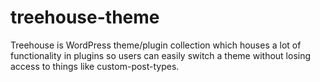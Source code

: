 # treehouse-theme
Treehouse is WordPress theme/plugin collection which houses a lot of functionality in plugins so users can easily switch a theme without losing access to things like custom-post-types.
